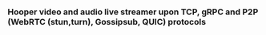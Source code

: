 


### Hooper video and audio live streamer upon TCP, gRPC and P2P (WebRTC (stun,turn), Gossipsub, QUIC) protocols